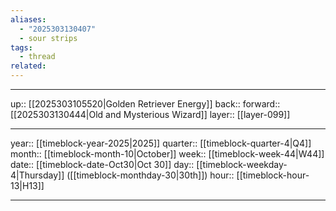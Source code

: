 ```yaml
---
aliases:
  - "2025303130407"
  - sour strips
tags:
  - thread
related:
---
```




***

up:: [[2025303105520|Golden Retriever Energy]]
back:: 
forward:: [[2025303130444|Old and Mysterious Wizard]]
layer:: [[layer-099]]

***

year:: [[timeblock-year-2025|2025]]
quarter:: [[timeblock-quarter-4|Q4]]
month:: [[timeblock-month-10|October]]
week:: [[timeblock-week-44|W44]]
date:: [[timeblock-date-Oct30|Oct 30]]
day:: [[timeblock-weekday-4|Thursday]] ([[timeblock-monthday-30|30th]])
hour:: [[timeblock-hour-13|H13]]

***
